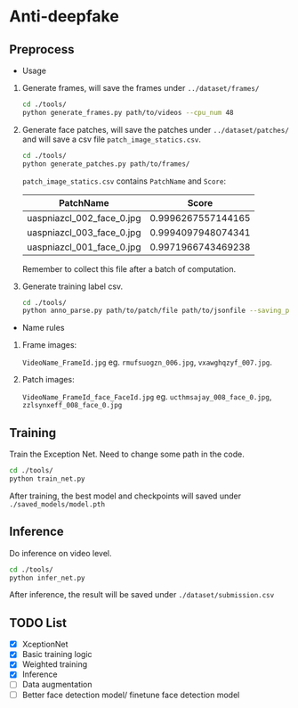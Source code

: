 # Anti-deepfake

## Preprocess

- Usage

1. Generate frames, will save the frames under `../dataset/frames/`

   ```bash
   cd ./tools/
   python generate_frames.py path/to/videos --cpu_num 48
   ```

2. Generate face patches, will save the patches under `../dataset/patches/` and will save a csv file `patch_image_statics.csv`.

   ```bash
   cd ./tools/
   python generate_patches.py path/to/frames/
   ```

   `patch_image_statics.csv` contains `PatchName` and `Score`:

   | PatchName                 | Score              |
   | ------------------------- | ------------------ |
   | uaspniazcl_002_face_0.jpg | 0.9996267557144165 |
   | uaspniazcl_003_face_0.jpg | 0.9994097948074341 |
   | uaspniazcl_001_face_0.jpg | 0.9971966743469238 |

   Remember to collect this file after a batch of computation.
   
3. Generate training label csv.

   ```bash
   cd ./tools/
   python anno_parse.py path/to/patch/file path/to/jsonfile --saving_path path/to/save
   ```

- Name rules

1. Frame images:

   `VideoName_FrameId.jpg` eg. `rmufsuogzn_006.jpg`,  `vxawghqzyf_007.jpg`.

2. Patch images:

   `VideoName_FrameId_face_FaceId.jpg` eg. `ucthmsajay_008_face_0.jpg`, `zzlsynxeff_008_face_0.jpg`

## Training

Train the Exception Net. Need to change some path in the code.

```bash
cd ./tools/
python train_net.py
```

After training, the best model and checkpoints will saved under `./saved_models/model.pth`

## Inference

Do inference on video level.

```bash
cd ./tools/
python infer_net.py
```

After inference, the result will be saved under `./dataset/submission.csv`

## TODO List

- [x] XceptionNet
- [x] Basic training logic
- [x] Weighted training
- [x] Inference
- [ ] Data augmentation
- [ ] Better face detection model/ finetune face detection model